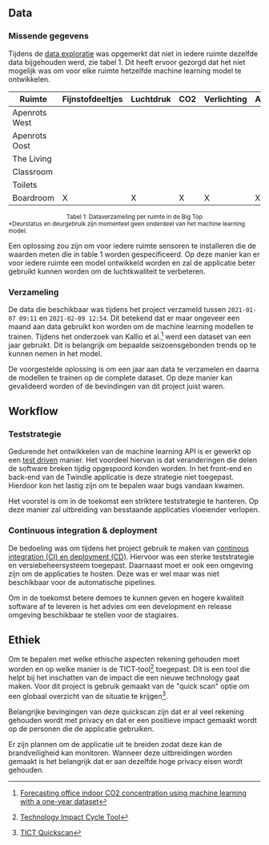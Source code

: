 ## Data

### Missende gegevens

Tijdens de [data exploratie](analyseren.md#missende-gegevens) was opgemerkt dat niet in iedere ruimte dezelfde data bijgehouden werd, zie tabel 1. Dit heeft ervoor gezorgd dat het niet mogelijk was om voor elke ruimte hetzelfde machine learning model te ontwikkelen.

| Ruimte        | Fijnstofdeeltjes | Luchtdruk | CO2 | Verlichting | Activiteit | Temperatuur | Luchtvochtigheid | Deurstatus\* | Deurgebruik\* |
| ------------- | ---------------- | --------- | --- | ----------- | ---------- | ----------- | ---------------- | ------------ | ------------- |
| Apenrots West |                  |           |     |             |            | X           | X                |              |               |
| Apenrots Oost |                  |           |     |             |            | X           | X                |              |               |
| The Living    |                  |           |     |             |            |             |                  | X            | X             |
| Classroom     |                  |           |     |             |            | X           | X                |              |               |
| Toilets       |                  |           |     |             |            |             |                  | X            | X             |
| Boardroom     | X                | X         | X   | X           | X          | X           | X                |              |               |

<center><small>Tabel 1: Dataverzameling per ruimte in de Big Top</small></center>
<small>*Deurstatus en deurgebruik zijn momenteel geen onderdeel van het machine learning model.</small>

Een oplossing zou zijn om voor iedere ruimte sensoren te installeren die de waarden meten die in table 1 worden gespecificeerd. Op deze manier kan er voor iedere ruimte een model ontwikkeld worden en zal de applicatie beter gebruikt kunnen worden om de luchtkwaliteit te verbeteren. 

### Verzameling

De data die beschikbaar was tijdens het project verzameld tussen `2021-01-07 09:11` en `2021-02-09 12:54`. Dit betekend dat er maar ongeveer een maand aan data gebruikt kon worden om de machine learning modellen te trainen. Tijdens het onderzoek van Kallio et al.[^1] werd een dataset van een jaar gebruikt. Dit is belangrijk om bepaalde seizoensgebonden trends op te kunnen nemen in het model.

De voorgestelde oplossing is om een jaar aan data te verzamelen en daarna de modellen te trainen op de complete dataset. Op deze manier kan gevalideerd worden of de bevindingen van dit project juist waren.

## Workflow

### Teststrategie

Gedurende het ontwikkelen van de machine learning API is er gewerkt op een [test driven](beheer.md#) manier. Het voordeel hiervan is dat veranderingen die delen de software breken tijdig opgespoord konden worden. In het front-end en back-end van de Twindle applicatie is deze strategie niet toegepast. Hierdoor kon het lastig zijn om te bepalen waar bugs vandaan kwamen. 

Het voorstel is om in de toekomst een striktere teststrategie te hanteren. Op deze manier zal uitbreiding van besstaande applicaties vloeiender verlopen.

### Continuous integration & deployment

De bedoeling was om tijdens het project gebruik te maken van [continous integration (CI) en deployment (CD)](beheer.md#deployment). Hiervoor was een sterke teststrategie en versiebeheersysteem toegepast. Daarnaast moet er ook een omgeving zijn om de applicaties te hosten. Deze was er wel maar was niet beschikbaar voor de automatische pipelines.

Om in de toekomst betere demoes te kunnen geven en hogere kwaliteit software af te leveren is het advies om een development en release omgeving beschikbaar te stellen voor de stagiaires. 

## Ethiek
Om te bepalen met welke ethische aspecten rekening gehouden moet worden en op welke manier is de TICT-tool[^2] toegepast. Dit is een tool die helpt bij het inschatten van de impact die een nieuwe technology gaat maken. Voor dit project is gebruik gemaakt van de "quick scan" optie om een globaal overzicht van de situatie te krijgen[^3].

Belangrijke bevingingen van deze quickscan zijn dat er al veel rekening gehouden wordt met privacy en dat er een positieve impact gemaakt wordt op de personen die de applicatie gebruiken. 

Er zijn plannen om de applicatie uit te breiden zodat deze kan de brandveiligheid kan monitoren. Wanneer deze uitbreidingen worden gemaakt is het belangrijk dat er aan dezelfde  hoge privacy eisen wordt gehouden.

[^1]: [Forecasting office indoor CO2 concentration using machine learning with a one-year dataset](https://doi.org/10.1016/j.buildenv.2020.107409)
[^2]: [Technology Impact Cycle Tool](https://www.tict.io/)
[^3]: [TICT Quickscan](pdfs/tict_quickscan.pdf)